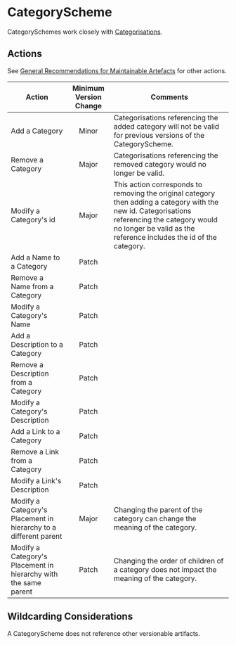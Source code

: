 # CategoryScheme

CategorySchemes work closely with [Categorisations](./Categorisation.md).

## Actions

See [General Recommendations for Maintainable Artefacts](../General%20Recommendations%20for%20Maintainable%20Artefacts.md) for other actions.

| Action | Minimum Version Change | Comments|
|--------|:--------------:|---------|
| Add a Category | Minor | Categorisations referencing the added category will not be valid for previous versions of the CategoryScheme. |
| Remove a Category | Major | Categorisations referencing the removed category would no longer be valid. |
| Modify a Category's id | Major | This action corresponds to removing the original category then adding a category with the new id. Categorisations referencing the category would no longer be valid as the reference includes the id of the category. |
| Add a Name to a Category | Patch |  |
| Remove a Name from a Category| Patch |  |
| Modify a Category's Name | Patch |  |
| Add a Description to a Category | Patch |  |
| Remove a Description from a Category| Patch |  |
| Modify a Category's Description | Patch |  |
| Add a Link to a Category | Patch |  |
| Remove a Link from a Category| Patch |  |
| Modify a Link's Description | Patch |  |
| Modify a Category's Placement in hierarchy to a different parent | Major | Changing the parent of the category can change the meaning of the category. |
| Modify a Category's Placement in hierarchy with the same parent | Patch | Changing the order of children of a category does not impact the meaning of the category. |

## Wildcarding Considerations

A CategoryScheme does not reference other versionable artifacts.

